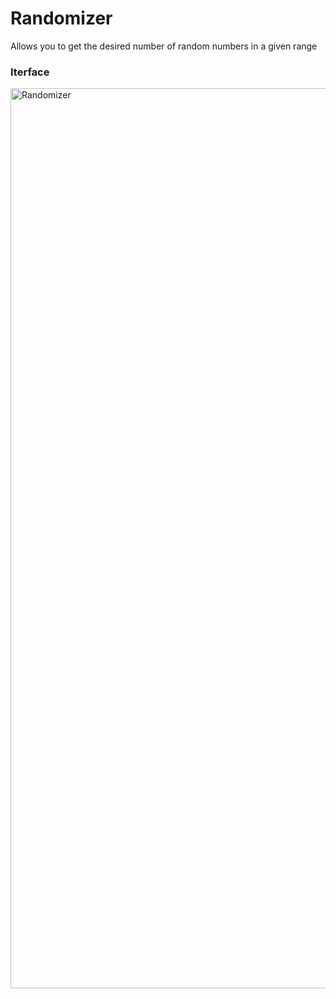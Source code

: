 # Randomizer
Allows you to get the desired number of random numbers in a given range

### Iterface

<img width="1440" alt="Randomizer" src="https://user-images.githubusercontent.com/80287777/178500675-2e22a1c5-6ad4-47dc-8a60-d7aecccd87d0.png">
